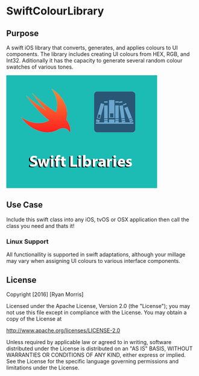 # SwiftColourLibrary

## Purpose

A swift iOS library that converts, generates, and applies colours to UI components. The library includes creating UI colours from HEX, RGB, and Int32. Aditionally it has the capacity  to generate several random colour swatches of various tones.

![SwiftLibrary](https://raw.githubusercontent.com/hackmods/Swift-Colour-Library/master/images/SwiftLibrary.png)

## Use Case

Include this swift class into any iOS, tvOS or OSX application then call the class you need and thats it! 

### Linux Support

All functionallity is supported in swift adaptations, although your millage may vary when assigning UI colours to various interface components.

## License

Copyright [2016] [Ryan Morris]

Licensed under the Apache License, Version 2.0 (the "License");
 you may not use this file except in compliance with the License.
You may obtain a copy of the License at

 http://www.apache.org/licenses/LICENSE-2.0

 Unless required by applicable law or agreed to in writing, software
 distributed under the License is distributed on an "AS IS" BASIS,
WITHOUT WARRANTIES OR CONDITIONS OF ANY KIND, either express or implied.
See the License for the specific language governing permissions and
 limitations under the License.
